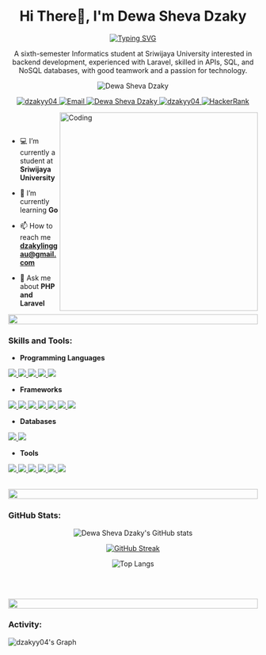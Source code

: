 <h1 align="center">Hi There👋, I'm Dewa Sheva Dzaky</h1>
<div align="center">
<a href="https://git.io/typing-svg"><img src="https://readme-typing-svg.demolab.com?font=Fira+Code&pause=1000&center=true&random=false&width=435&lines=Hello+world%2C+I'm+Dzaky;Junior+Backend+Developer;Undergraduate+Informatics+Student" alt="Typing SVG" /></a>
</div>

<p align="center">A sixth-semester Informatics student at Sriwijaya University interested in backend development, experienced with Laravel, skilled in APIs, SQL, and NoSQL databases, with good teamwork and a passion for technology.️</p>
<p align="center"> 
 <img src="https://komarev.com/ghpvc/?username=dzakyy04&label=Profile%20views&color=0e75b6&style=flat" alt="Dewa Sheva Dzaky" /> 
</p>

<div align="center">
<p align="center">
  <!--Portfolio-->
  <a href="https://www.canva.com/design/DAGG4tw1hcY/9-uuUw3PAanWs3vZ-eoA_w/view" target="_blank">
    <img src="https://img.shields.io/badge/Portfolio-DC143C?style=for-the-badge&logo=medium&logoColor=white" alt="dzakyy04" />
  </a>
  <!--Email-->
  <a href="mailto:dzakylinggau@gmail.com" target="_blank">
    <img src="https://img.shields.io/badge/Email-D14836?style=for-the-badge&logo=gmail&logoColor=white" alt="Email" />
  </a>
  <!--LinkedIn-->
  <a href="https://www.linkedin.com/in/dewa-sheva-dzaky/" target="_blank">
    <img src="https://img.shields.io/badge/LinkedIn-0077B5?style=for-the-badge&logo=linkedin&logoColor=white" alt="Dewa Sheva Dzaky" />
  </a>
  <!--Instagram-->
  <a href="https://www.instagram.com/dzaa.kyyy" target="_blank">
    <img src="https://img.shields.io/badge/Instagram-fe4164?style=for-the-badge&logo=instagram&logoColor=white" alt="dzakyy04" />
  </a>
  <!--HackerRank-->
  <a href="https://www.hackerrank.com/profile/dzakylinggau" target="_blank">
    <img src="https://img.shields.io/badge/HackerRank-2EC866?style=for-the-badge&logo=hackerrank&logoColor=white" alt="HackerRank" />
  </a>
</p>
</div>


<img align="right" alt="Coding" width="400" src="https://user-images.githubusercontent.com/74038190/229223263-cf2e4b07-2615-4f87-9c38-e37600f8381a.gif">
<br><br>

- 💻 I’m currently a student at **Sriwijaya University**

- 🌱 I’m currently learning **Go**

- 📫 How to reach me **dzakylinggau@gmail.com**

- 💬 Ask me about **PHP and Laravel**

<img src="https://i.imgur.com/dBaSKWF.gif" height="20" width="100%">

<h3 align="left">Skills and Tools:</h3>

- **Programming Languages**
<p align="left">
  <a href="https://simpleicons.org">
    <img src="https://img.shields.io/badge/PHP-777BB4?style=for-the-badge&logo=php&logoColor=white" />
  </a>
  <a href="https://simpleicons.org">
    <img src="https://img.shields.io/badge/JavaScript-F7DF1E?style=for-the-badge&logo=javascript&logoColor=black" />
  </a>
  <a href="https://simpleicons.org">
    <img src="https://img.shields.io/badge/Python-3776AB?style=for-the-badge&logo=python&logoColor=white" />
  </a>
  <a href="https://simpleicons.org">
    <img src="https://img.shields.io/badge/Java-007396?style=for-the-badge&logo=java&logoColor=white" />
  </a>
  <a href="https://simpleicons.org">
    <img src="https://img.shields.io/badge/Go-00ADD8?style=for-the-badge&logo=go&logoColor=white" />
  </a>
</p>

- **Frameworks**
<p align="left">
  <a href="https://simpleicons.org">
    <img src="https://img.shields.io/badge/Laravel-FF2D20?style=for-the-badge&logo=laravel&logoColor=white" />
  </a>
  <a href="https://simpleicons.org">
    <img src="https://img.shields.io/badge/CodeIgniter-EF4223?style=for-the-badge&logo=codeigniter&logoColor=white" />
  </a>
  <a href="https://simpleicons.org">
    <img src="https://img.shields.io/badge/Fiber-00ADD8?style=for-the-badge&logo=fiber&logoColor=white" />
  <a href="https://simpleicons.org">
    <img src="https://img.shields.io/badge/Flask-000000?style=for-the-badge&logo=flask&logoColor=white" />
  </a>
  <a href="https://simpleicons.org">
    <img src="https://img.shields.io/badge/Hapi.js-000000?style=for-the-badge&logo=hapi&logoColor=white" />
  </a>
  <a href="https://simpleicons.org">
    <img src="https://img.shields.io/badge/Bootstrap-563D7C?style=for-the-badge&logo=bootstrap&logoColor=white" />
  </a>
  <a href="https://simpleicons.org">
    <img src="https://img.shields.io/badge/Tailwind_CSS-38B2AC?style=for-the-badge&logo=tailwind-css&logoColor=white" />
  </a>
</p>

- **Databases**
<p align="left">
  <a href="https://simpleicons.org">
    <img src="https://img.shields.io/badge/MySQL-4479A1?style=for-the-badge&logo=mysql&logoColor=white" />
  </a>
  <a href="https://simpleicons.org">
    <img src="https://img.shields.io/badge/Firebase-FFCA28?style=for-the-badge&logo=firebase&logoColor=black" />
  </a>
</p>

- **Tools**
<p align="left">
  <a href="https://simpleicons.org">
    <img src="https://img.shields.io/badge/VS_Code-007ACC?style=for-the-badge&logo=visual-studio-code&logoColor=white" />
  </a>
  <a href="https://simpleicons.org">
    <img src="https://img.shields.io/badge/Git-F05032?style=for-the-badge&logo=git&logoColor=white" />
  </a>
  <a href="https://simpleicons.org">
    <img src="https://img.shields.io/badge/GitHub-181717?style=for-the-badge&logo=github&logoColor=white" />
  </a>
  <a href="https://simpleicons.org">
    <img src="https://img.shields.io/badge/Postman-FF6C37?style=for-the-badge&logo=postman&logoColor=white" />
  </a>
  <a href="https://simpleicons.org">
    <img src="https://img.shields.io/badge/Google_Cloud-4285F4?style=for-the-badge&logo=google-cloud&logoColor=white" />
  </a>
  <a href="https://simpleicons.org">
    <img src="https://img.shields.io/badge/Google_Colab-F9AB00?style=for-the-badge&logo=google-colab&logoColor=white" />
  </a>
</p>

<br/>

<img src="https://i.imgur.com/dBaSKWF.gif" height="20" width="100%">

<h3 align="left">GitHub Stats:</h3>
<div align="center">
 
![Dewa Sheva Dzaky's GitHub stats](https://github-readme-stats.vercel.app/api?username=dzakyy04&theme=midnight-purple&show_icons=true&show=reviews,prs_merged,prs_merged_percentage&hide=contribs,issues)

[![GitHub Streak](https://streak-stats.demolab.com/?user=dzakyy04&theme=midnight-purple)](https://git.io/streak-stats)

![Top Langs](https://github-readme-stats.vercel.app/api/top-langs/?username=dzakyy04&size_weight=0.5&count_weight=0.5&hide=html,css&theme=midnight-purple)

</div>

<br><br>

<img src="https://i.imgur.com/dBaSKWF.gif" height="20" width="100%">

<h3 align="left">Activity:</h3>

![dzakyy04's Graph](https://github-readme-activity-graph.vercel.app/graph?username=dzakyy04&custom_title=Dewa%20Sheva%20Dzaky's%20GitHub%20Activity%20Graph&bg_color=0D1117&color=7F3FBF&line=7F3FBF&point=7F3FBF&area_color=FFFFFF&title_color=FFFFFF&area=true)
